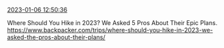 [2023-01-06 12:50:36](https://mstdn.social/@hill_wanderer/109642346438917116)

Where Should You Hike in 2023? We Asked 5 Pros About Their Epic Plans. <a href="https://www.backpacker.com/trips/where-should-you-hike-in-2023-we-asked-the-pros-about-their-plans/" target="_blank" rel="nofollow noopener noreferrer" translate="no">https://www.backpacker.com/trips/where-should-you-hike-in-2023-we-asked-the-pros-about-their-plans/</a>
